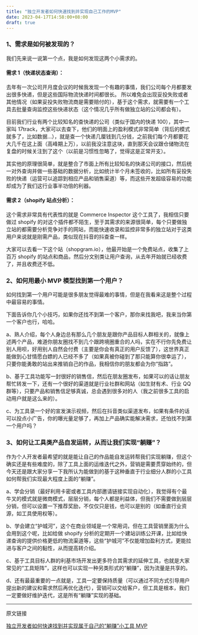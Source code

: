 ```yaml
---
title: "独立开发者如何快速找到并实现自己工作的MVP"
date: 2023-04-17T14:58:00+08:00
draft: true
---
```


### 1、需求是如何被发现的？
我们先来说一说第一个点，我是如何发现这两个小需求的。

#### 需求 1（快递状态查询）：

去年有一次公司开月度会议的时候我发现一个有趣的事情，我们公司每个月都要发出很多快递，但是这些国际物流快递时间都很长。
所以难免会出现妥投失败或者其他情况（如果妥投失败物流商是需要赔付的），基于这个需求，就需要有一个工具去批量查询监控这些快递状态（这个情况几乎所有做独立站的公司都会有）。

目前我们行业有两个比较知名的查快递的公司（类似于国内的快递 100），其中一家叫 17track，大家可以去查下，他们的明面上的盈利模式非常简单（背后的模式就多了，比如数据...），就是查一个快递几厘钱到几分钱，之前我们每个月都要花大几千在这上面（高峰期上万），以前我没注意这块，直到那天会议跟仓储物流在复盘的时候关注到了这个（以前是习惯性忽略了，觉得这是正常开支）。

其实他的原理很简单，就是整合了市面上所有比较知名的快递公司的接口，然后统一对外查询并做一些基础的数据分析，比如统计半个月未签收的，比如所有妥投失败的快递（运营可以追踪到相应产品和销售渠道）等，而这些开发超级容易的功能却成为了我们这行业事半功倍的利器。

#### 需求 2（shopify 站点分析）：

这个需求非常具有代表性的就是 Commerce Inspector 这个工具了，我相信只要做过 shopify 的对这个插件都不陌生，至于其需求的来源很简单，每个只要做独立站的都需要分析竞争对手的网站，而能快速收录和监控非常多的独立站对于这类用户来说就是刚需产品，类似现在抖音的抖查查一样。



大家可以去看一下这个站（shopgram.io），他最开始是一个免费站点，收集了上百万 shopify 的站点和商品，然后分文别类让用户查询，从去年开始就已经收费了，并且收费还不低。 

### 2、如何用最小 MVP 模型找到第一个用户？

如何找到第一个用户可能是很多朋友觉得最难的事情，但是在我看来这是整个过程中最容易的事情。

下面告诉你几个小技巧，如果你还找不到第一个客户，那你来找我吧，我来当你第一个客户也行，哈哈。

a、熟人介绍，每个人身边总有那么几个朋友是跟你产品目标人群相关的，就像上述两个产品，难道你朋友圈找不到几个跟跨境圈重合的人吗，实在不行你先免费让别人用呗，好用别人自然会付费（主要是你会有真正的用户反馈了），这世界真正能做到心甘情愿白嫖的人已经不多了（如果真被你碰到了那只能算你很幸运了），只要你能勇敢的站出来推销自己的作品，我相信你的朋友都会为你“指路”。

b、基于工具功能写一封很好的销售信，然后在朋友圈发布，如果可以的话让朋友帮忙转发一下，还有一个很好的渠道就是行业社群和网站（如生财有术、行业 QQ 群等），只要产品和销售信足够真诚，总会遇到很多对的人（我之前很多工具的启动用户就是这么来的）。

c、为工具录一个好的宣发演示视频，然后在抖音类似渠道发布，如果有条件的话可以投点小广告，你的曝光量足够了，再加上产品确实能解决需求，还怕找不到第一个用户吗？

### 3、如何让工具类产品自发运转，从而让我们实现“躺赚”？

作为个人开发者最希望的就是能让自己的作品能自发运转帮我们实现躺赚，但这个确实还是有些难度的，除了工具上面的运维迭代之外，营销是需要贯穿始终的，但今天还是跟大家分享一下我所认为能做到的基于这种垂直于行业细分人群的小工具如何帮我们实现最大程度上面的“躺赚”。

a、学会分销（最好利用卡密或者工具内部邀请链接实现自动化），我觉得有个最牛叉的模式就是微商模式，层层分销，每个人都是利益体，但我们不需要做到层层分销，但可以设置一下推荐奖励，不仅仅只是钱，也可以是别的（如垂直行业资源，如工具使用权等）。

b、学会建立“护城河”，这个在商业领域是一个常用词，但在工具营销里面为什么会用到这个呢，比如给做 shopify 分析的定期开一个建站训练公开课，比如给快递查询的提供价格更低的物流渠道等，这些“护城河”不仅能增加盈利方式，更能拉进与客户之间的黏性，从而提高转介绍。

c、基于工具目标人群的利基市场开发出更多符合其需求的延伸工具，也就是大家常见的“工具矩阵”，这样也可以实现一种另类形式的“躺赚”，因为流量是共享的。

d、还有最最重要的一点就是，工具一定要保持质量（可以通过不同方式引导用户提出新的建议和需求然后再优化迭代），营销可以交给客户，但工具是根本，我们一定要做好维护迭代，这是所有“躺赚”实现的基础。

---

原文链接

[独立开发者如何快速找到并实现属于自己的“躺赚”小工具 MVP](https://articles.zsxq.com/id_b7wdaefupuvd.html)